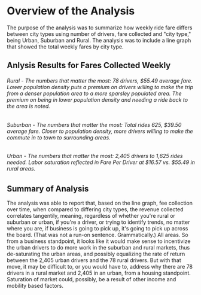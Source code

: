 # Overview of the Analysis
  The purpose of the analysis was to summarize how weekly ride fare differs between city types using number of drivers, fare collected and "city type," being Urban, Suburban and Rural. The analysis was to include a line graph that showed the total weekly fares by city type.

## Anlysis Results for Fares Collected Weekly

###### Rural - The numbers that matter the most: 78 drivers, $55.49 average fare. Lower population density puts a premium on drivers willing to make the trip from a denser population area to a more sparsley populated area. The premium on being in lower population density and needing a ride back to the area is noted.   

###### Suburban - The numbers that matter the most: Total rides 625, $39.50 average fare. Closer to population density, more drivers willing to make the commute in to town to surrounding areas.

###### Urban - The numbers that matter the most: 2,405 drivers to 1,625 rides needed. Labor saturation reflected in Fare Per Driver at $16.57 vs. $55.49 in rural areas.
  
## Summary of Analysis
  
  The analysis was able to report that, based on the line graph, fee collection over time, when compared to differing city types, the revenue collected correlates tangentily, meaning, regardless of whether you're rural or suburban or urban, if you're a driver, or trying to identify trends, no matter where you are, if business is going to pick up, it's going to pick up across the board. (That was not a run-on sentence. Grammatically.) All areas. So from a business standpoint, it looks like it would make sense to incentivize the urban drivers to do more work in the suburban and rural markets, thus de-saturating the urban areas, and possibly equalizing the rate of return between the 2,405 urban drivers and the 78 rural drivers. But with that move, it may be difficult to, or you would have to, address why there are 78 drivers in a rural market and 2,405 in an urban, from a housing standpoint. Saturation of market could, possibly, be a result of other income and mobility based factors.
